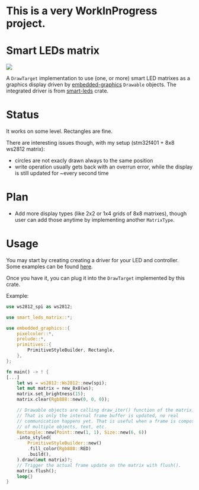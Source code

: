 # This is a very WorkInProgress project.

# Smart LEDs matrix
![](pacman.gif)

A `DrawTarget` implementation to use (one, or more) smart LED matrixes as a graphics display driven by [embedded-graphics](https://docs.rs/embedded-graphics/latest/embedded_graphics/) `Drawable` objects.
The integrated driver is from [smart-leds](https://docs.rs/smart-leds/latest/smart_leds/) crate.

# Status
It works on some level. Rectangles are fine.

There are interesting issues though, with my setup (stm32f401 + 8x8 ws2812 matrix):
* circles are not exacly drawn always to the same position
* write operation usually gets back with an overrun error, while the display is still updated for ~every second time

# Plan
* Add more display types (like 2x2 or 1x4 grids of 8x8 matrixes), though user can add those anytime by implementing another `MatrixType`.

# Usage
You may start by creating creating a driver for your LED and controller. Some examples can be found [here](https://github.com/smart-leds-rs/smart-leds-samples).

Once you have it, you can plug it into the `DrawTarget` implemented by this crate.

Example:
```rust
use ws2812_spi as ws2812;

use smart_leds_matrix::*;

use embedded_graphics::{
    pixelcolor::*,
    prelude::*,
    primitives::{
        PrimitiveStyleBuilder, Rectangle,
    },
};

fn main() -> ! {
[...]
    let ws = ws2812::Ws2812::new(spi);
    let mut matrix = new_8x8(ws);
    matrix.set_brightness(15);
    matrix.clear(Rgb888::new(0, 0, 0));

    // Drawable objects are calling draw_iter() function of the matrix.
    // That is only the internal frame buffer is updated, no real 
    // communication happens yet. That is useful when a frame is composed
    // of multiple objects, text, etc.
    Rectangle::new(Point::new(1, 1), Size::new(6, 6))
    .into_styled(
        PrimitiveStyleBuilder::new()
        .fill_color(Rgb888::RED)
        .build(),
    ).draw(&mut matrix)?;
    // Trigger the actual frame update on the matrix with flush().
    matrix.flush();
    loop{}
}
```

